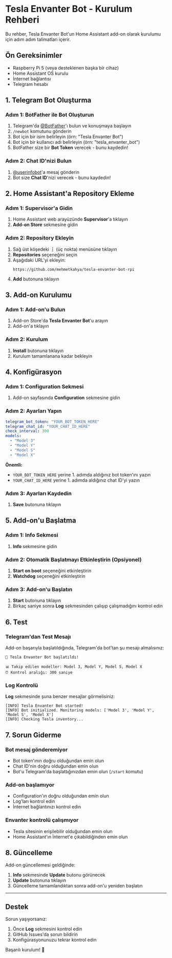 # Tesla Envanter Bot - Kurulum Rehberi

Bu rehber, Tesla Envanter Bot'un Home Assistant add-on olarak kurulumu için adım adım talimatları içerir.

## Ön Gereksinimler

- Raspberry Pi 5 (veya desteklenen başka bir cihaz)
- Home Assistant OS kurulu
- İnternet bağlantısı
- Telegram hesabı

## 1. Telegram Bot Oluşturma

### Adım 1: BotFather ile Bot Oluşturun
1. Telegram'da [@BotFather](https://t.me/botfather)'ı bulun ve konuşmaya başlayın
2. `/newbot` komutunu gönderin
3. Bot için bir isim belirleyin (örn: "Tesla Envanter Bot")
4. Bot için bir kullanıcı adı belirleyin (örn: "tesla_envanter_bot")
5. BotFather size bir **Bot Token** verecek - bunu kaydedin!

### Adım 2: Chat ID'nizi Bulun
1. [@userinfobot](https://t.me/userinfobot)'a mesaj gönderin
2. Bot size **Chat ID**'nizi verecek - bunu kaydedin!

## 2. Home Assistant'a Repository Ekleme

### Adım 1: Supervisor'a Gidin
1. Home Assistant web arayüzünde **Supervisor**'a tıklayın
2. **Add-on Store** sekmesine gidin

### Adım 2: Repository Ekleyin
1. Sağ üst köşedeki **⋮** (üç nokta) menüsüne tıklayın
2. **Repositories** seçeneğini seçin
3. Aşağıdaki URL'yi ekleyin:
   ```
   https://github.com/mehmetkahya/tesla-envanter-bot-rpi
   ```
4. **Add** butonuna tıklayın

## 3. Add-on Kurulumu

### Adım 1: Add-on'u Bulun
1. Add-on Store'da **Tesla Envanter Bot**'u arayın
2. Add-on'a tıklayın

### Adım 2: Kurulum
1. **Install** butonuna tıklayın
2. Kurulum tamamlanana kadar bekleyin

## 4. Konfigürasyon

### Adım 1: Configuration Sekmesi
1. Add-on sayfasında **Configuration** sekmesine gidin

### Adım 2: Ayarları Yapın
```yaml
telegram_bot_token: "YOUR_BOT_TOKEN_HERE"
telegram_chat_id: "YOUR_CHAT_ID_HERE"
check_interval: 300
models:
  - "Model 3"
  - "Model Y"
  - "Model S"
  - "Model X"
```

**Önemli:** 
- `YOUR_BOT_TOKEN_HERE` yerine 1. adımda aldığınız bot token'ını yazın
- `YOUR_CHAT_ID_HERE` yerine 1. adımda aldığınız chat ID'yi yazın

### Adım 3: Ayarları Kaydedin
1. **Save** butonuna tıklayın

## 5. Add-on'u Başlatma

### Adım 1: Info Sekmesi
1. **Info** sekmesine gidin

### Adım 2: Otomatik Başlatmayı Etkinleştirin (Opsiyonel)
1. **Start on boot** seçeneğini etkinleştirin
2. **Watchdog** seçeneğini etkinleştirin

### Adım 3: Add-on'u Başlatın
1. **Start** butonuna tıklayın
2. Birkaç saniye sonra **Log** sekmesinden çalışıp çalışmadığını kontrol edin

## 6. Test

### Telegram'dan Test Mesajı
Add-on başarıyla başlatıldığında, Telegram'da bot'tan şu mesajı almalısınız:
```
🤖 Tesla Envanter Bot başlatıldı!

📊 Takip edilen modeller: Model 3, Model Y, Model S, Model X
⏰ Kontrol aralığı: 300 saniye
```

### Log Kontrolü
**Log** sekmesinde şuna benzer mesajlar görmelisiniz:
```
[INFO] Tesla Envanter Bot started!
[INFO] Bot initialized. Monitoring models: ['Model 3', 'Model Y', 'Model S', 'Model X']
[INFO] Checking Tesla inventory...
```

## 7. Sorun Giderme

### Bot mesaj gönderemiyor
- Bot token'ının doğru olduğundan emin olun
- Chat ID'nin doğru olduğundan emin olun
- Bot'u Telegram'da başlattığınızdan emin olun (`/start` komutu)

### Add-on başlamıyor
- Configuration'ın doğru olduğundan emin olun
- Log'ları kontrol edin
- İnternet bağlantınızı kontrol edin

### Envanter kontrolü çalışmıyor
- Tesla sitesinin erişilebilir olduğundan emin olun
- Home Assistant'ın İnternet'e çıkabildiğinden emin olun

## 8. Güncelleme

Add-on güncellemesi geldiğinde:
1. **Info** sekmesinde **Update** butonu görünecek
2. **Update** butonuna tıklayın
3. Güncelleme tamamlandıktan sonra add-on'u yeniden başlatın

---

## Destek

Sorun yaşıyorsanız:
1. Önce **Log** sekmesini kontrol edin
2. GitHub Issues'da sorun bildirin
3. Konfigürasyonunuzu tekrar kontrol edin

Başarılı kurulum! 🎉
